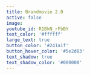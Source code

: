 ```yaml
---
title: Brandmovie 2.0
active: false
image:
youtube_id: R1BkN_rFbBY
text_color: '#ffffff'
large_text: true
button_color: '#241a1f'
button_hover_color: '#5e2d83'
text_shadow: true
text_shadow_color: '#000000'
---
```


